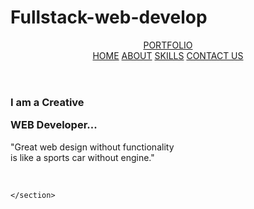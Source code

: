 # Fullstack-web-develop
<!DOCTYPE html>
<html lang="en">
<head>
    <meta charset="UTF-8">
    <meta name="viewport" content="width=device-width, initial-scale=1.0">
    <title>Document</title>
    <link rel="stylesheet" href="port.css">
</head>
<body>
    <header>
        <a href="#" class="port"> PORTFOLIO</a>
        <nav class="link">
            <a href="#">HOME</a>
            <a href="#">ABOUT</a>
            <a href="#">SKILLS</a>
            <a href="#">CONTACT US</a>
        </nav>
    </header>
    <section class="menu">
        <div id="main">
            <h3>I am a Creative
            <p>WEB Developer...</p></h3>
            <p>"Great web design without functionality<br>
                 is like a sports car without engine."</p>
                 <br>
                 <div class="menu-icon">
                    <a href="#"><i class='bx bxl-linkedin'></i></a>
                    <a href="#"><i class='bx bxl-gmail'></i></a>
                    <a href="#"><i class='bx bxl-whatsapp-square'></i></a>
                    <a href="#"><i class='bx bxl-instagram-alt' ></i></a>
                </div>
        </div> </div>

    </section>
</body>
</html>
